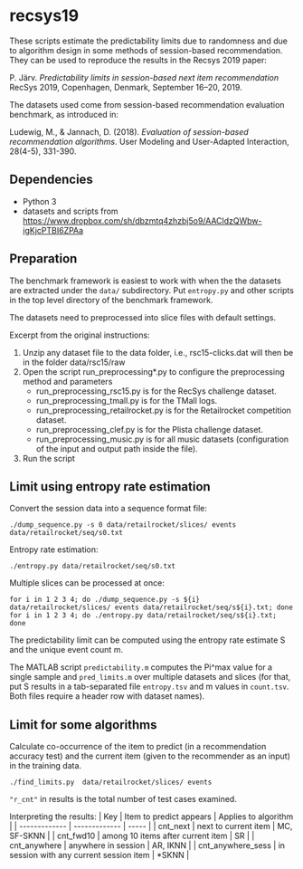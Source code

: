 # recsys19

These scripts estimate the predictability limits due to randomness and
due to algorithm design in some methods of session-based recommendation.
They can be used to reproduce the results in the Recsys 2019 paper:

P. Järv. *Predictability limits in session-based next item recommendation* RecSys 2019, Copenhagen, Denmark, September 16–20, 2019.

The datasets used come from session-based recommendation evaluation
benchmark, as introduced in:

Ludewig, M., & Jannach, D. (2018). *Evaluation of session-based recommendation algorithms*. User Modeling and User-Adapted Interaction, 28(4-5), 331-390.

## Dependencies

- Python 3
- datasets and scripts from  https://www.dropbox.com/sh/dbzmtq4zhzbj5o9/AACldzQWbw-igKjcPTBI6ZPAa

## Preparation

The benchmark framework is easiest to work with when the the datasets
are extracted under the `data/` subdirectory. Put `entropy.py` and other
scripts in the top level directory of the benchmark framework.

The datasets need to preprocessed into slice files with default settings.

Excerpt from the original instructions:

  1. Unzip any dataset file to the data folder, i.e., rsc15-clicks.dat will then be in the folder data/rsc15/raw
  2. Open the script run_preprocessing\*.py to configure the preprocessing method and parameters
        * run_preprocessing_rsc15.py is for the RecSys challenge dataset.
        * run_preprocessing_tmall.py is for the TMall logs.
        * run_preprocessing_retailrocket.py is for the Retailrocket competition dataset.
        * run_preprocessing_clef.py is for the Plista challenge dataset.
        * run_preprocessing_music.py is for all music datasets (configuration of the input and output path inside the file).
  3. Run the script

## Limit using entropy rate estimation

Convert the session data into a sequence format file:

```
./dump_sequence.py -s 0 data/retailrocket/slices/ events data/retailrocket/seq/s0.txt
```

Entropy rate estimation:

```
./entropy.py data/retailrocket/seq/s0.txt
```

Multiple slices can be processed at once:

```
for i in 1 2 3 4; do ./dump_sequence.py -s ${i} data/retailrocket/slices/ events data/retailrocket/seq/s${i}.txt; done
for i in 1 2 3 4; do ./entropy.py data/retailrocket/seq/s${i}.txt; done
```

The predictability limit can be computed using the entropy rate estimate
S and the unique event count m.

The MATLAB script `predictability.m` computes the Pi^max value for a single
sample and `pred_limits.m` over multiple datasets and slices (for that, put S
results in a tab-separated file `entropy.tsv` and m values in `count.tsv`. Both
files require a header row with dataset names).

## Limit for some algorithms

Calculate co-occurrence of the item to predict (in a recommendation
accuracy test) and the current item (given to the recommender as an input)
in the training data.

```
./find_limits.py  data/retailrocket/slices/ events
```

`"r_cnt"` in results is the total number of test cases examined.

Interpreting the results:
| Key        | Item to predict appears | Applies to algorithm  |
| ------------- | ------------- | ----- |
| cnt_next      | next to current item | MC, SF-SKNN |
| cnt_fwd10     | among 10 items after current item | SR |
| cnt_anywhere  | anywhere in session | AR, IKNN |
| cnt_anywhere_sess | in session with any current session item | \*SKNN |


